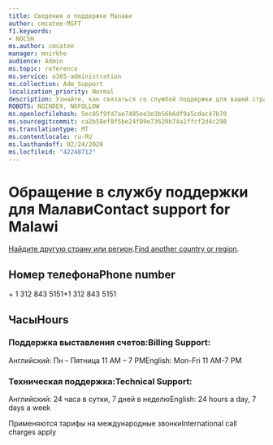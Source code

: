 ```yaml
---
title: Сведения о поддержке Малави
author: cmcatee-MSFT
f1.keywords:
- NOCSH
ms.author: cmcatee
manager: mnirkhe
audience: Admin
ms.topic: reference
ms.service: o365-administration
ms.collection: Adm_Support
localization_priority: Normal
description: Узнайте, как связаться со службой поддержки для вашей страны или региона.
ROBOTS: NOINDEX, NOFOLLOW
ms.openlocfilehash: 5ec85f9fd7ae7485ee3e3b56b6df9a5cdac47b70
ms.sourcegitcommit: ca2b58ef8f5be24f09e73620b74a1ffcf2d4c290
ms.translationtype: MT
ms.contentlocale: ru-RU
ms.lasthandoff: 02/24/2020
ms.locfileid: "42248712"
---
```

# <a name="contact-support-for-malawi"></a><span data-ttu-id="c6660-103">Обращение в службу поддержки для Малави</span><span class="sxs-lookup"><span data-stu-id="c6660-103">Contact support for Malawi</span></span>

<span data-ttu-id="c6660-104">[Найдите другую страну или регион](../contact-support-for-business-products.md).</span><span class="sxs-lookup"><span data-stu-id="c6660-104">[Find another country or region](../contact-support-for-business-products.md).</span></span>

## <a name="phone-number"></a><span data-ttu-id="c6660-105">Номер телефона</span><span class="sxs-lookup"><span data-stu-id="c6660-105">Phone number</span></span>
<span data-ttu-id="c6660-106">+ 1 312 843 5151</span><span class="sxs-lookup"><span data-stu-id="c6660-106">+1 312 843 5151</span></span>

## <a name="hours"></a><span data-ttu-id="c6660-107">Часы</span><span class="sxs-lookup"><span data-stu-id="c6660-107">Hours</span></span>
### <a name="billing-support"></a><span data-ttu-id="c6660-108">Поддержка выставления счетов:</span><span class="sxs-lookup"><span data-stu-id="c6660-108">Billing Support:</span></span>

<span data-ttu-id="c6660-109">Английский: Пн – Пятница 11 AM – 7 PM</span><span class="sxs-lookup"><span data-stu-id="c6660-109">English: Mon-Fri 11 AM-7 PM</span></span>

### <a name="technical-support"></a><span data-ttu-id="c6660-110">Техническая поддержка:</span><span class="sxs-lookup"><span data-stu-id="c6660-110">Technical Support:</span></span>

<span data-ttu-id="c6660-111">Английский: 24 часа в сутки, 7 дней в неделю</span><span class="sxs-lookup"><span data-stu-id="c6660-111">English: 24 hours a day, 7 days a week</span></span>

<span data-ttu-id="c6660-112">Применяются тарифы на международные звонки</span><span class="sxs-lookup"><span data-stu-id="c6660-112">International call charges apply</span></span>